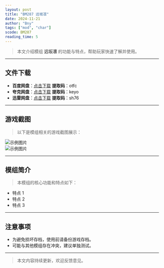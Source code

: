 ```yaml
---
layout: post
title: "BM287 远坂凛"
date: 2024-11-21
author: "Bny"
tags: ["mod", "char"]
scode: BM287
reading_time: 5
---
```


> 本文介绍模组 **远坂凛** 的功能与特点，帮助玩家快速了解并使用。

---





## 文件下载
- **百度网盘**：[点击下载](https://pan.baidu.com/s/1EFwzUQPWorXtJny00fnKBA?pwd=otfc)  **提取码**：otfc  
- **夸克网盘**：[点击下载](https://pan.quark.cn/s/a45c54593a8a?pwd=keyo)  **提取码**：keyo  
- **迅雷网盘**：[点击下载](https://pan.xunlei.com/s/VOCCbSKOFolzLDug9ab7I_q-A1?pwd=sh76)  **提取码**：sh76  

---

## 游戏截图
> 以下是模组相关的游戏截图展示：

![示例图片](https://example.com/screenshot1.jpg)  
![示例图片](https://example.com/screenshot2.jpg)

---

## 模组简介
> 本模组的核心功能和特点如下：
- 特点 1
- 特点 2
- 特点 3

---

## 注意事项
- 为避免损坏存档，使用前请备份游戏存档。
- 可能与其他模组存在冲突，建议单独测试。

---

> 本文内容持续更新，欢迎反馈意见。
